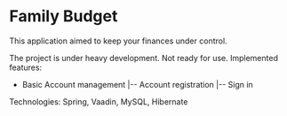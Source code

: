 Family Budget
==============

This application aimed to keep your finances under control.

The project is under heavy development. Not ready for use.
Implemented features:

* Basic Account management
|-- Account registration
|-- Sign in

Technologies: Spring, Vaadin, MySQL, Hibernate
